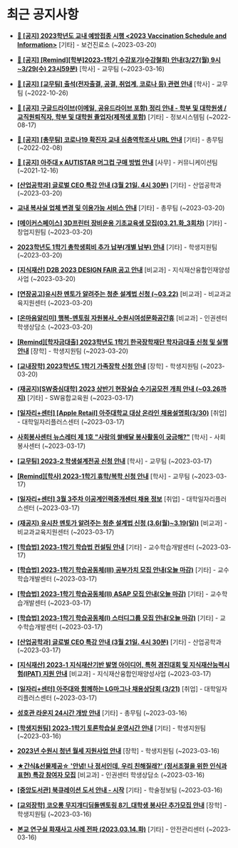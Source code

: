 # 최근 공지사항

* **[📌 [공지] 2023학년도 교내 예방접종 시행 &lt;2023 Vaccination Schedule and Information&gt;](http://ajou.ac.kr/kr/ajou/notice.do?mode=view&amp;articleNo=212238&amp;article.offset=0&amp;articleLimit=30)**
 [기타] - 보건진료소 (~2023-03-20)

* **[📌 [공지] [Remind][학부]2023-1학기 수강포기(수강철회) 안내(3/27(월) 9시~3/29(수) 23시59분)](http://ajou.ac.kr/kr/ajou/notice.do?mode=view&amp;articleNo=212105&amp;article.offset=0&amp;articleLimit=30)**
 [학사] - 교무팀 (~2023-03-16)

* **[📌 [공지] [교무팀] 출석(전자출결, 공결, 취업계, 코로나 등) 관련 안내](http://ajou.ac.kr/kr/ajou/notice.do?mode=view&amp;articleNo=205552&amp;article.offset=0&amp;articleLimit=30)**
 [학사] - 교무팀 (~2022-10-26)

* **[📌 [공지] 구글드라이브(이메일, 공유드라이브 포함) 정리 안내 - 학부 및 대학원생 / 교직원퇴직자, 학부 및 대학원 졸업자(제적생 포함)](http://ajou.ac.kr/kr/ajou/notice.do?mode=view&amp;articleNo=202858&amp;article.offset=0&amp;articleLimit=30)**
 [기타] - 정보시스템팀 (~2022-08-17)

* **[📌 [공지] [총무팀] 코로나19 확진자 교내 심층역학조사 URL 안내](http://ajou.ac.kr/kr/ajou/notice.do?mode=view&amp;articleNo=180493&amp;article.offset=0&amp;articleLimit=30)**
 [기타] - 총무팀 (~2022-02-08)

* **[📌 [공지] 아주대 x AUTISTAR 머그컵 구매 방법 안내](http://ajou.ac.kr/kr/ajou/notice.do?mode=view&amp;articleNo=147976&amp;article.offset=0&amp;articleLimit=30)**
 [사무] - 커뮤니케이션팀 (~2021-12-16)

* **[[산업공학과] 글로벌 CEO 특강 안내 (3월 21일. 4시 30분)](http://ajou.ac.kr/kr/ajou/notice.do?mode=view&amp;articleNo=212240&amp;article.offset=0&amp;articleLimit=30)**
 [기타] - 산업공학과 (~2023-03-20)

* **[교내 복사실 업체 변경 및 이용가능 서비스 안내](http://ajou.ac.kr/kr/ajou/notice.do?mode=view&amp;articleNo=212239&amp;article.offset=0&amp;articleLimit=30)**
 [기타] - 총무팀 (~2023-03-20)

* **[[메이커스페이스] 3D프린터 장비운용 기초교육생 모집(03.21.화_3회차)](http://ajou.ac.kr/kr/ajou/notice.do?mode=view&amp;articleNo=212219&amp;article.offset=0&amp;articleLimit=30)**
 [기타] - 창업지원팀 (~2023-03-20)

* **[2023학년도 1학기 총학생회비 추가 납부(개별 납부) 안내](http://ajou.ac.kr/kr/ajou/notice.do?mode=view&amp;articleNo=212214&amp;article.offset=0&amp;articleLimit=30)**
 [기타] - 학생지원팀 (~2023-03-20)

* **[[지식재산] D2B 2023 DESIGN FAIR 공고 안내](http://ajou.ac.kr/kr/ajou/notice.do?mode=view&amp;articleNo=212207&amp;article.offset=0&amp;articleLimit=30)**
 [비교과] - 지식재산융합인재양성사업 (~2023-03-20)

* **[[연장공고]유시찬 멘토가 알려주는 청춘 설계법 신청 (~03.22)](http://ajou.ac.kr/kr/ajou/notice.do?mode=view&amp;articleNo=212199&amp;article.offset=0&amp;articleLimit=30)**
 [비교과] - 비교과교육지원센터 (~2023-03-20)

* **[[온마음알리미] 행복-멘토링 자원봉사_수원시여성문화공간휴](http://ajou.ac.kr/kr/ajou/notice.do?mode=view&amp;articleNo=212198&amp;article.offset=0&amp;articleLimit=30)**
 [비교과] - 인권센터 학생상담소 (~2023-03-20)

* **[[Remind][학자금대출] 2023학년도 1학기 한국장학재단 학자금대출 신청 및 실행 안내](http://ajou.ac.kr/kr/ajou/notice.do?mode=view&amp;articleNo=212186&amp;article.offset=0&amp;articleLimit=30)**
 [장학] - 학생지원팀 (~2023-03-20)

* **[[교내장학] 2023학년도 1학기 가족장학 신청 안내](http://ajou.ac.kr/kr/ajou/notice.do?mode=view&amp;articleNo=212184&amp;article.offset=0&amp;articleLimit=30)**
 [장학] - 학생지원팀 (~2023-03-20)

* **[(재공지)[SW중심대학] 2023 상반기 현장실습 수기공모전 개최 안내 (~03.26까지)](http://ajou.ac.kr/kr/ajou/notice.do?mode=view&amp;articleNo=212162&amp;article.offset=0&amp;articleLimit=30)**
 [기타] - SW융합교육원 (~2023-03-17)

* **[[일자리+센터] [Apple Retail] 아주대학교 대상 온라인 채용설명회(3/30)](http://ajou.ac.kr/kr/ajou/notice.do?mode=view&amp;articleNo=212160&amp;article.offset=0&amp;articleLimit=30)**
 [취업] - 대학일자리플러스센터 (~2023-03-17)

* **[사회봉사센터 뉴스레터 제 1호 &quot;사랑의 쌀배달 봉사활동이 궁금해?&quot;](http://ajou.ac.kr/kr/ajou/notice.do?mode=view&amp;articleNo=212153&amp;article.offset=0&amp;articleLimit=30)**
 [학사] - 사회봉사센터 (~2023-03-17)

* **[[교무팀] 2023-2 학생설계전공 신청 안내](http://ajou.ac.kr/kr/ajou/notice.do?mode=view&amp;articleNo=212147&amp;article.offset=0&amp;articleLimit=30)**
 [학사] - 교무팀 (~2023-03-17)

* **[[Remind][학사] 2023-1학기 휴학/복학 신청 안내](http://ajou.ac.kr/kr/ajou/notice.do?mode=view&amp;articleNo=212143&amp;article.offset=0&amp;articleLimit=30)**
 [학사] - 교무팀 (~2023-03-17)

* **[[일자리+센터] 3월 3주차 이공계인력중개센터 채용 정보](http://ajou.ac.kr/kr/ajou/notice.do?mode=view&amp;articleNo=212139&amp;article.offset=0&amp;articleLimit=30)**
 [취업] - 대학일자리플러스센터 (~2023-03-17)

* **[(재공지) 유시찬 멘토가 알려주는 청춘 설계법 신청 (3.6(월)~3.19(일))](http://ajou.ac.kr/kr/ajou/notice.do?mode=view&amp;articleNo=212135&amp;article.offset=0&amp;articleLimit=30)**
 [비교과] - 비교과교육지원센터 (~2023-03-17)

* **[[학습법] 2023-1학기 학습법 컨설팅 안내](http://ajou.ac.kr/kr/ajou/notice.do?mode=view&amp;articleNo=212132&amp;article.offset=0&amp;articleLimit=30)**
 [기타] - 교수학습개발센터 (~2023-03-17)

* **[[학습법] 2023-1학기 학습공동체(III) 공부가치 모집 안내(오늘 마감)](http://ajou.ac.kr/kr/ajou/notice.do?mode=view&amp;articleNo=212131&amp;article.offset=0&amp;articleLimit=30)**
 [기타] - 교수학습개발센터 (~2023-03-17)

* **[[학습법] 2023-1학기 학습공동체(II) ASAP 모집 안내(오늘 마감)](http://ajou.ac.kr/kr/ajou/notice.do?mode=view&amp;articleNo=212130&amp;article.offset=0&amp;articleLimit=30)**
 [기타] - 교수학습개발센터 (~2023-03-17)

* **[[학습법] 2023-1학기 학습공동체(I) 스터디그룹 모집 안내(오늘 마감)](http://ajou.ac.kr/kr/ajou/notice.do?mode=view&amp;articleNo=212129&amp;article.offset=0&amp;articleLimit=30)**
 [기타] - 교수학습개발센터 (~2023-03-17)

* **[[산업공학과] 글로벌 CEO 특강 안내 (3월 21일. 4시 30분)](http://ajou.ac.kr/kr/ajou/notice.do?mode=view&amp;articleNo=212125&amp;article.offset=0&amp;articleLimit=30)**
 [기타] - 산업공학과 (~2023-03-17)

* **[[지식재산] 2023-1 지식재산기반 발명 아이디어, 특허 경진대회 및 지식재산능력시험(IPAT) 지원 안내](http://ajou.ac.kr/kr/ajou/notice.do?mode=view&amp;articleNo=212124&amp;article.offset=0&amp;articleLimit=30)**
 [비교과] - 지식재산융합인재양성사업 (~2023-03-17)

* **[[일자리+센터] 아주대와 함께하는 LG마그나 채용상담회 (3/21)](http://ajou.ac.kr/kr/ajou/notice.do?mode=view&amp;articleNo=212117&amp;article.offset=0&amp;articleLimit=30)**
 [취업] - 대학일자리플러스센터 (~2023-03-17)

* **[성호관 라운지 24시간 개방 안내](http://ajou.ac.kr/kr/ajou/notice.do?mode=view&amp;articleNo=212102&amp;article.offset=0&amp;articleLimit=30)**
 [기타] - 총무팀 (~2023-03-16)

* **[[학생지원팀] 2023-1학기 토론학습실 운영시간 안내](http://ajou.ac.kr/kr/ajou/notice.do?mode=view&amp;articleNo=212099&amp;article.offset=0&amp;articleLimit=30)**
 [기타] - 학생지원팀 (~2023-03-16)

* **[2023년 수원시 청년 월세 지원사업 안내](http://ajou.ac.kr/kr/ajou/notice.do?mode=view&amp;articleNo=212096&amp;article.offset=0&amp;articleLimit=30)**
 [장학] - 학생지원팀 (~2023-03-16)

* **[★간식&amp;선물제공☆ &#x27;안녕! 나 정서인데, 우리 친해질래?&#x27; (정서조절을 위한 인식과 표현) 특강 참여자 모집](http://ajou.ac.kr/kr/ajou/notice.do?mode=view&amp;articleNo=212090&amp;article.offset=0&amp;articleLimit=30)**
 [비교과] - 인권센터 학생상담소 (~2023-03-16)

* **[[중앙도서관] 북큐레이션 도서 안내 - 시작](http://ajou.ac.kr/kr/ajou/notice.do?mode=view&amp;articleNo=212079&amp;article.offset=0&amp;articleLimit=30)**
 [기타] - 학술정보팀 (~2023-03-16)

* **[[교외장학] 코오롱 무지개디딤돌멘토링 8기_대학생 봉사단 추가모집 안내](http://ajou.ac.kr/kr/ajou/notice.do?mode=view&amp;articleNo=212074&amp;article.offset=0&amp;articleLimit=30)**
 [장학] - 학생지원팀 (~2023-03-16)

* **[본교 연구실 화재사고 사례 전파 (2023.03.14.화)](http://ajou.ac.kr/kr/ajou/notice.do?mode=view&amp;articleNo=212073&amp;article.offset=0&amp;articleLimit=30)**
 [기타] - 안전관리센터 (~2023-03-16)
